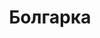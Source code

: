 ---
id: '4'
title: Болгарка 
description: Залог 1000 рублей
price: '200'
order: 4
default_thumbnail_image: images/IMG_20210204_151810.jpg
default_original_image: images/IMG_20210204_151810_sm.jpg
category: content/category/01electro.md
featured: true
layout: product
---
